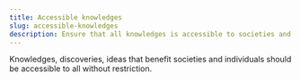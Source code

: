 ```yaml
---
title: Accessible knowledges
slug: accessible-knowledges
description: Ensure that all knowledges is accessible to societies and all their members
---
```


Knowledges, discoveries, ideas that benefit societies and individuals should be accessible to all without restriction.
